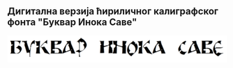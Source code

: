 ## Дигитална верзија ћириличног калиграфског фонта "Буквар Инока Саве"
![prikaz](prikaz.png "prikaz")
